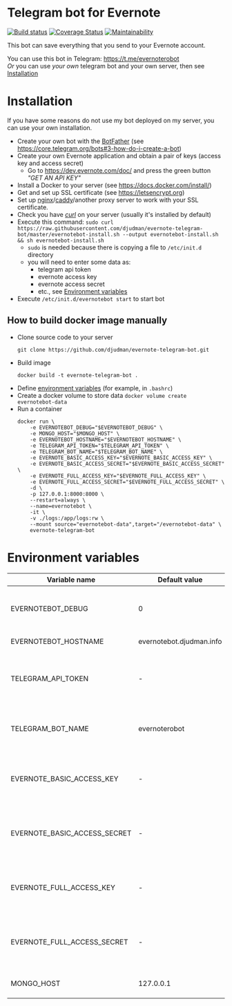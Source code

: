 Telegram bot for Evernote
=========================
[![Build status](https://travis-ci.org/djudman/evernote-telegram-bot.svg?branch=master)](https://travis-ci.org/djudman/evernote-telegram-bot?branch=master)
[![Coverage Status](https://coveralls.io/repos/github/djudman/evernote-telegram-bot/badge.svg?branch=master)](https://coveralls.io/github/djudman/evernote-telegram-bot?branch=master)
[![Maintainability](https://api.codeclimate.com/v1/badges/1d23d48c1a7370b7b12f/maintainability)](https://codeclimate.com/github/djudman/evernote-telegram-bot/maintainability)

This bot can save everything that you send to your Evernote account.

You can use this bot in Telegram: https://t.me/evernoterobot  
*Or* you can use *your own* telegram bot and your own server, then see [Installation](#Installation)

# Installation
If you have some reasons do not use my bot deployed on my server, you can use
your own installation.  

* Create your own bot with the
[BotFather](https://telegram.me/BotFather)
(see https://core.telegram.org/bots#3-how-do-i-create-a-bot)
* Create your own Evernote application and obtain a pair of keys (access key and access secret) 
    * Go to https://dev.evernote.com/doc/ and press the green button *"GET AN API KEY"*
* Install a Docker to your server (see https://docs.docker.com/install/)
* Get and set up SSL certificate (see https://letsencrypt.org)
* Set up [nginx](https://nginx.org)/[caddy](https://caddyserver.com)/another proxy server to work with your SSL certificate.
* Check you have *[curl](https://curl.haxx.se/download.html)* on your server (usually it's installed by default)
* Execute this command: `sudo curl https://raw.githubusercontent.com/djudman/evernote-telegram-bot/master/evernotebot-install.sh --output evernotebot-install.sh && sh evernotebot-install.sh`
    * `sudo` is needed because there is copying a file to `/etc/init.d` directory
    * you will need to enter some data as:
        * telegram api token
        * evernote access key
        * evernote access secret
        * etc., see [Environment variables](#Environment-variables)
* Execute `/etc/init.d/evernotebot start` to start bot

## How to build docker image manually

* Clone source code to your server
    ```
    git clone https://github.com/djudman/evernote-telegram-bot.git
    ```
* Build image
    ```
    docker build -t evernote-telegram-bot .
    ```
* Define [environment variables](#Environment-variables) (for example, in `.bashrc`)
* Create a docker volume to store data
    `docker volume create evernotebot-data`
* Run a container
    ```
    docker run \
        -e EVERNOTEBOT_DEBUG="$EVERNOTEBOT_DEBUG" \
        -e MONGO_HOST="$MONGO_HOST" \
        -e EVERNOTEBOT_HOSTNAME="$EVERNOTEBOT_HOSTNAME" \
        -e TELEGRAM_API_TOKEN="$TELEGRAM_API_TOKEN" \
        -e TELEGRAM_BOT_NAME="$TELEGRAM_BOT_NAME" \
        -e EVERNOTE_BASIC_ACCESS_KEY="$EVERNOTE_BASIC_ACCESS_KEY" \
        -e EVERNOTE_BASIC_ACCESS_SECRET="$EVERNOTE_BASIC_ACCESS_SECRET" \
        -e EVERNOTE_FULL_ACCESS_KEY="$EVERNOTE_FULL_ACCESS_KEY" \
        -e EVERNOTE_FULL_ACCESS_SECRET="$EVERNOTE_FULL_ACCESS_SECRET" \
        -d \
        -p 127.0.0.1:8000:8000 \
        --restart=always \
        --name=evernotebot \
        -it \
        -v ./logs:/app/logs:rw \
        --mount source="evernotebot-data",target="/evernotebot-data" \
        evernote-telegram-bot
    ```

# Environment variables
| Variable name                | Default value | Description |
|------------------------------|---------------|-------------|
| EVERNOTEBOT_DEBUG            | 0             | Enable debug mode (additional logging enabled) |
| EVERNOTEBOT_HOSTNAME         | evernotebot.djudman.info | DNS name of your host
| TELEGRAM_API_TOKEN           | -             | Access token for telegram API. You can obtain this by BotFather |
| TELEGRAM_BOT_NAME            | evernoterobot | Name of telegram bot. You used this in BotFather |
| EVERNOTE_BASIC_ACCESS_KEY    | -             | appKey for your Evernote app (with readonly permissions) |
| EVERNOTE_BASIC_ACCESS_SECRET | -             | secret for your Evernote app (with readonly permissions) |
| EVERNOTE_FULL_ACCESS_KEY     | -             | appKey for your Evernote app (with read/write permissions) |
| EVERNOTE_FULL_ACCESS_SECRET  | -             | secret for your Evernote app (with read/write permissions) |
| MONGO_HOST                   | 127.0.0.1     | Hostname for mongodb host|
